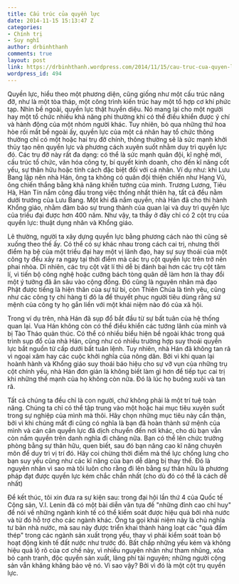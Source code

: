 ```yaml
---
title: Cấu trúc của quyền lực
date: 2014-11-15 15:13:47 Z
categories:
- Chính trị
- Suy nghĩ
author: drbinhthanh
comments: true
layout: post
link: https://drbinhthanh.wordpress.com/2014/11/15/cau-truc-cua-quyen-luc/
wordpress_id: 494
---
```


Quyền lực, hiểu theo một phương diện, cũng giống như một cấu trúc nâng đỡ, như là một tòa tháp, một công trình kiến trúc hay một tổ hợp cơ khí phức tạp. Nhìn bề ngoài, quyền lực thật huyền diệu. Nó mang lại cho một người hay một tổ chức nhiều khả năng phi thường khi có thể điều khiển được ý chí và hành động của một nhóm người khác. Tuy nhiên, bỏ qua những thứ hoa hòe rối mắt bề ngoài ấy, quyền lực của một cá nhân hay tổ chức thông thường chỉ có một hoặc hai trụ đỡ chính, thông thường sẽ là sức mạnh khởi thủy tạo nên quyền lực và phương cách xuyên suốt nhằm duy trì quyền lực đó. Các trụ đỡ này rất đa dạng: có thể là sức mạnh quân đội, kĩ nghệ mới, cấu trúc tổ chức, văn hóa công ty, bí quyết kinh doanh, cho đến kĩ năng cốt yếu, sự thân hữu hoặc tính cách đặc biệt đối với cá nhân.<!-- more -->
Ví dụ như: khi Lưu Bang lập nên nhà Hán, ông ta không có quân đội thiện chiến như Hạng Vũ, ông chiến thắng bằng khả năng khiển tướng của mình. Trương Lương, Tiêu Hà, Hàn Tín nắm công đầu trong việc thống nhất thiên hạ, tất cả đều nằm dưới trướng của Lưu Bang. Một khi đã nắm quyền, nhà Hán đã cho thi hành Khổng giáo, nhằm đảm bảo sự trung thành của quan lại và duy trì quyền lực của triều đại được hơn 400 năm. Như vậy, ta thấy ở đây chỉ có 2 cột trụ của quyền lực: thuật dụng nhân và Khổng giáo.

Lẽ thường, người ta xây dựng quyền lực bằng phương cách nào thì cũng sẽ xuống theo thế ấy. Có thể có sự khác nhau trong cách cai trị, nhưng thời điểm hạ bệ của một triều đại hay một vị lãnh đạo, hay sự suy thoái của một công ty đều xảy ra ngay tại thời điểm mà các trụ cột quyền lực trên trở nên phai nhòa. Dĩ nhiên, các trụ cột vật lí thì dễ bị đánh bại hơn các trụ cột tâm lí, vì tiến bộ công nghệ hoặc cưỡng bách tòng quân dễ làm hơn là thay đổi một ý tưởng đã ăn sâu vào cộng đồng. Đó cũng là nguyên nhân mà đạo Phật được tiếng là hiện thân của sự từ bi, còn Thiên Chúa là tình yêu, cũng như các công ty chi hàng tỉ đô la để thuyết phục người tiêu dùng rằng sứ mệnh của công ty họ gắn liền với một khái niệm nào đó của xã hội.

Trong ví dụ trên, nhà Hán đã sụp đổ bắt đầu từ sự bất tuân của hệ thống quan lại. Vua Hán không còn có thể điều khiển các tướng lãnh của mình và bị Tào Tháo quản thúc. Có thể có nhiều biểu hiện bề ngoài khác trong quá trình sụp đổ của nhà Hán, cũng như có nhiều trường hợp suy thoái quyền lực bắt nguồn từ cấp dưới bất tuân lệnh. Tuy nhiên, nhà Hán đã không tan rã vì ngoại xâm hay các cuộc khởi nghĩa của nông dân. Bởi vì khi quan lại hoành hành và Khổng giáo suy thoái báo hiệu cho sự vỡ vụn của những trụ cột chính yếu, nhà Hán đơn giản là không biết làm gì hơn để tiếp tục cai trị khi những thế mạnh của họ không còn nữa. Đó là lúc họ buông xuôi và tan rã.

Tất cả chúng ta đều chỉ là con người, chứ không phải là một trí tuệ toàn năng. Chúng ta chỉ có thể tập trung vào một hoặc hai mục tiêu xuyên suốt trong sự nghiệp của mình mà thôi. Hãy chọn những mục tiêu này cẩn thận, bởi vì khi chúng mất đi cũng có nghĩa là bạn đã hoàn thành sứ mệnh của mình và cán cân quyền lực đã dịch chuyển đến nơi khác, cho dù bạn vẫn còn nắm quyền trên danh nghĩa đi chăng nữa. Bạn có thể lên chức trưởng phòng bằng sự thân hữu, quen biết, sau đó bạn nâng cao kĩ năng chuyên môn để duy trì vị trí đó. Hãy coi chừng thời điểm mà thế lực chống lưng cho bạn suy yếu cũng như các kĩ năng của bạn dễ dàng bị thay thế. Đó là nguyên nhân vì sao mà tôi luôn cho rằng đi lên bằng sự thân hữu là phương pháp đạt được quyền lực kém chắc chắn nhất (cho dù đó có thể là cách dễ nhất)

Để kết thúc, tôi xin đưa ra sự kiện sau: trong đại hội lần thứ 4 của Quốc tế Cộng sản, V.I. Lenin đã có một bài diễn văn tựa đề "những đỉnh cao chỉ huy" để nói về những ngành kinh tế có thể kiểm soát được hiệu quả bởi nhà nước và từ đó hỗ trợ cho các ngành khác. Ông ta gọi khái niệm này là chủ nghĩa tư bản nhà nước, mà sau này được triển khai thành hàng loạt các "quả đấm thép" trong các ngành sản xuất trọng yếu, thay vì phải kiểm soát toàn bộ hoạt động kinh tế đất nước như trước đó. Bất chấp những yếu kém và không hiệu quả lộ rõ của cơ chế này, vì nhiều nguyên nhân như tham nhũng, xóa bỏ cạnh tranh, độc quyền sản xuất, lãng phí tài nguyên; những người cộng sản vẫn khăng khăng bảo vệ nó. Vì sao vậy? Bởi vì đó là một cột trụ quyền lực.